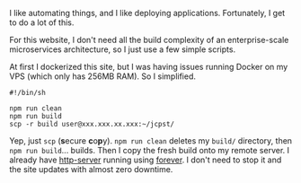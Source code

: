 I like automating things, and I like deploying applications. Fortunately, I get
to do a lot of this.

For this website, I don't need all the build complexity of an enterprise-scale
microservices architecture, so I just use a few simple scripts.

At first I dockerized this site, but I was having issues running Docker on my
VPS (which only has 256MB RAM). So I simplified.

```shell
#!/bin/sh

npm run clean
npm run build
scp -r build user@xxx.xxx.xx.xxx:~/jcpst/
```

Yep, just `scp` (**s**ecure **c**o**p**y). `npm run clean` deletes my `build/`
directory, then `npm run build`... builds. Then I copy the fresh build onto my
remote server. I already have [http-server][] running using [forever][]. I don't
need to stop it and the site updates with almost zero downtime.

[http-server]: https://www.npmjs.com/package/http-server
[forever]: https://www.npmjs.com/package/forever

